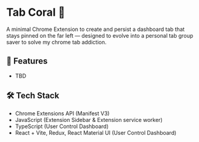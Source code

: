 # Tab Coral 🐠

A minimal Chrome Extension to create and persist a dashboard tab that stays pinned on the far left — designed to evolve into a personal tab group saver to solve my chrome tab addiction.

## 🚀 Features
- TBD

## 🛠 Tech Stack

- Chrome Extensions API (Manifest V3)
- JavaScript (Extension Sidebar & Extension service worker)
- TypeScript (User Control Dashboard)
- React + Vite, Redux, React Material UI (User Control Dashboard)



